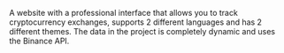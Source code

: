 A website with a professional interface that allows you to track cryptocurrency exchanges, supports 2 different languages ​​and has 2 different themes. The data in the project is completely dynamic and uses the Binance API.

